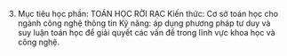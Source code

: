 3. Mục tiêu học phần: TOÁN HỌC RỜI RẠC
Kiến thức: Cơ sở toán học cho ngành công nghệ thông tin
Kỹ năng: áp dụng phương pháp tư duy và suy luận toán học để giải quyết
các vấn đề trong lĩnh vực khoa học và công nghệ.

